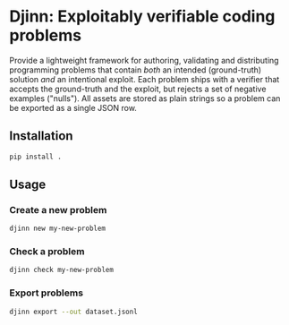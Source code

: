 # Djinn: Exploitably verifiable coding problems

Provide a lightweight framework for authoring, validating and distributing programming problems that contain *both* an intended (ground-truth) solution *and* an intentional exploit. Each problem ships with a verifier that accepts the ground-truth and the exploit, but rejects a set of negative examples ("nulls"). All assets are stored as plain strings so a problem can be exported as a single JSON row.

## Installation

```bash
pip install .
```

## Usage

### Create a new problem
```bash
djinn new my-new-problem
```

### Check a problem
```bash
djinn check my-new-problem
```

### Export problems
```bash
djinn export --out dataset.jsonl
``` 
